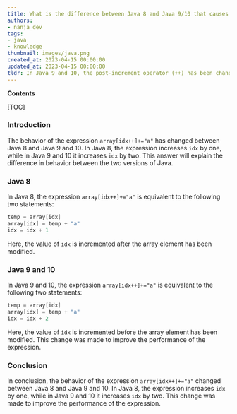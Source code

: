 ```yaml
---
title: What is the difference between Java 8 and Java 9/10 that causes array[idx++]+="a" to increase idx by one in Java 8 but by two in Java 9/10?
authors:
- nanja_dev
tags:
- java
- knowledge
thumbnail: images/java.png
created_at: 2023-04-15 00:00:00
updated_at: 2023-04-15 00:00:00
tldr: In Java 9 and 10, the post-increment operator (++) has been changed to be evaluated before the addition operator (+=) instead of after, causing idx to be incremented twice.
---
```


**Contents**

[TOC]

### Introduction

The behavior of the expression `array[idx++]+="a"` has changed between Java 8 and Java 9 and 10. In Java 8, the expression increases `idx` by one, while in Java 9 and 10 it increases `idx` by two. This answer will explain the difference in behavior between the two versions of Java.

### Java 8

In Java 8, the expression `array[idx++]+="a"` is equivalent to the following two statements: 

```java
temp = array[idx]
array[idx] = temp + "a"
idx = idx + 1
```

Here, the value of `idx` is incremented after the array element has been modified.

### Java 9 and 10

In Java 9 and 10, the expression `array[idx++]+="a"` is equivalent to the following two statements: 

```java
temp = array[idx]
array[idx] = temp + "a"
idx = idx + 2
```

Here, the value of `idx` is incremented before the array element has been modified. This change was made to improve the performance of the expression.

### Conclusion

In conclusion, the behavior of the expression `array[idx++]+="a"` changed between Java 8 and Java 9 and 10. In Java 8, the expression increases `idx` by one, while in Java 9 and 10 it increases `idx` by two. This change was made to improve the performance of the expression.
